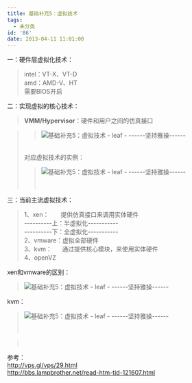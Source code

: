 ```yaml
---
title: 基础补充5：虚拟技术
tags:
  - 未分类
id: '86'
date: 2013-04-11 11:01:00
---
```


  
一：硬件层虚拟化技术：  

> intel：VT-X、VT-D  
> amd：AMD-V、HT  
> 需要BIOS开启  
>   

二：实现虚拟的核心技术：  

> **VMM/Hypervisor**：硬件和用户之间的仿真接口

> > ![基础补充5：虚拟技术 - leaf - ------坚持雅操------](http://img0.ph.126.net/YX2W5DTE54514hXoXqE9Og==/6597449098168650300.jpg "基础补充5：虚拟技术 - leaf - ------坚持雅操------")
> 
>    
> 对应虚拟技术的实例：  
> 
> > ![基础补充5：虚拟技术 - leaf - ------坚持雅操------](http://img1.ph.126.net/zStYTwbUiIibgz1ostAHHA==/6598124198308483141.png "基础补充5：虚拟技术 - leaf - ------坚持雅操------")
> > 
> >    

  
三：当前主流虚拟技术：  

> 1、xen：       提供仿真接口来调用实体硬件  
> \----------上：半虚拟化-----------  
> \----------下：全虚拟化-----------  
> 2、vmware：虚拟全部硬件  
> 3、kvm：      通过提供核心模块，来使用实体硬件  
> 4、openVZ  

  
xen和vmware的区别：  

> ![基础补充5：虚拟技术 - leaf - ------坚持雅操------](http://img0.ph.126.net/CHSaLmPcx-0xfkWLSZmXWw==/6597322654331553177.jpg "基础补充5：虚拟技术 - leaf - ------坚持雅操------")  
>   

kvm：  

> ![基础补充5：虚拟技术 - leaf - ------坚持雅操------](http://img0.ph.126.net/JCB2a1r16DZ7H_1GB1t6dw==/6597235792914302622.jpg "基础补充5：虚拟技术 - leaf - ------坚持雅操------")
> 
>  

>    
>   

参考：  
http://vps.gl/vps/29.html  
http://bbs.lampbrother.net/read-htm-tid-121607.html
